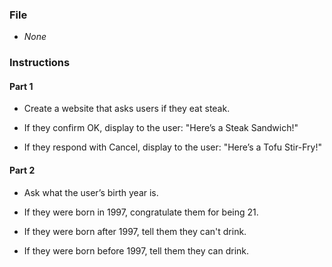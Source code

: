 ### File

* *None*

### Instructions

#### Part 1

* Create a website that asks users if they eat steak.

* If they confirm OK, display to the user: "Here’s a Steak Sandwich!"

* If they respond with Cancel, display to the user: "Here’s a Tofu Stir-Fry!"

#### Part 2

* Ask what the user’s birth year is.

* If they were born in 1997, congratulate them for being 21.

* If they were born after 1997, tell them they can't drink.

* If they were born before 1997, tell them they can drink.
